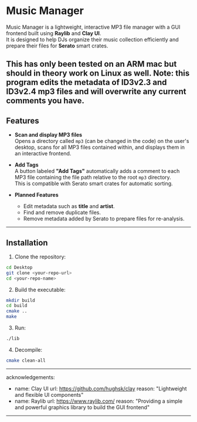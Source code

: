 # Music Manager

Music Manager is a lightweight, interactive MP3 file manager with a GUI frontend built using **Raylib** and **Clay UI**.  
It is designed to help DJs organize their music collection efficiently and prepare their files for **Serato** smart crates.

**This has only been tested on an ARM mac but should in theory work on Linux as well.**
**Note: this program edits the metadata of ID3v2.3 and ID3v2.4 mp3 files and will overwrite any current comments you have.**
---

## Features

- **Scan and display MP3 files**  
  Opens a directory called `mp3` (can be changed in the code) on the user's desktop, scans for all MP3 files contained within, and displays them in an interactive frontend.

- **Add Tags**  
  A button labeled **"Add Tags"** automatically adds a comment to each MP3 file containing the file path relative to the root `mp3` directory.  
  This is compatible with Serato smart crates for automatic sorting.

- **Planned Features**  
  - Edit metadata such as **title** and **artist**.
  - Find and remove duplicate files.
  - Remove metadata added by Serato to prepare files for re-analysis.

---

## Installation

1. Clone the repository:

```bash
cd Desktop
git clone <your-repo-url>
cd <your-repo-name>
```

2. Build the executable:

```bash
mkdir build
cd build
cmake ..
make
```

3. Run:

```bash
./lib
```

4. Decompile:

```bash
cmake clean-all
```

---
acknowledgements:
  - name: Clay UI
    url: https://github.com/hughsk/clay
    reason: "Lightweight and flexible UI components"
  - name: Raylib
    url: https://www.raylib.com/
    reason: "Providing a simple and powerful graphics library to build the GUI frontend"
---
